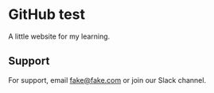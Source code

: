 # GitHub test

A little website for my learning.

## Support

For support, email fake@fake.com or join our Slack channel.
